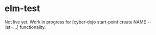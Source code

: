 # elm-test

Not live yet. Work in progress for
[cyber-dojo start-point create NAME --list=...]
functionality.